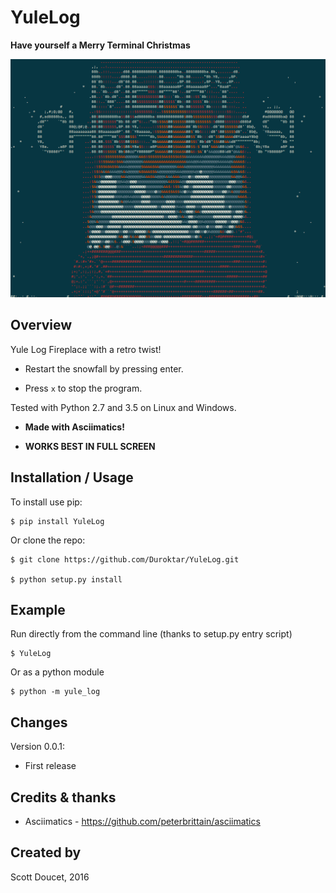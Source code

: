 YuleLog
=======
**Have yourself a Merry Terminal Christmas**

![logo](https://github.com/Duroktar/YuleLog/blob/master/yule_log/screenshot.png)

Overview
--------
Yule Log Fireplace with a retro twist!

 - Restart the snowfall by pressing enter. 

 - Press `x` to stop the program.

Tested with Python 2.7 and 3.5 on Linux and Windows.

 - **Made with Asciimatics!**

 - **WORKS BEST IN FULL SCREEN**

Installation / Usage
--------------------

To install use pip:

    $ pip install YuleLog


Or clone the repo:

    $ git clone https://github.com/Duroktar/YuleLog.git
    
    $ python setup.py install

Example
-------

Run directly from the command line (thanks to setup.py entry script)

    $ YuleLog
    
Or as a python module

    $ python -m yule_log



Changes
-------
Version 0.0.1:
 - First release



Credits & thanks
----------------
 - Asciimatics - https://github.com/peterbrittain/asciimatics

Created by
----------
Scott Doucet, 2016
